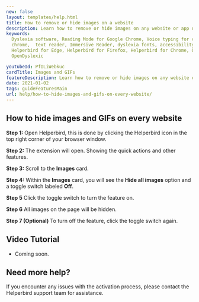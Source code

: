 ```yaml
---
new: false
layout: templates/help.html
title: How to remove or hide images on a website
description: Learn how to remove or hide images on any website or app using the Helperbird extension.
keywords:
  Dyslexia software, Reading Mode for Google Chrome, Voice typing for chrome, Text to speech for
  chrome,  text reader, Immersive Reader, dyslexia fonts, accessibility software, dyslexia software,
  Helperbird for Edge, Helperbird for Firefox, Helperbird for Chrome, Opendyslexic for Chrome,
  OpenDyslexic

youtubeId: PfILiWebkuc
cardTitle: Images and GIFs
featureDescription: Learn how to remove or hide images on any website or app using the Helperbird extension.
date: 2021-01-02
tags: guideFeaturesMain
url: help/how-to-hide-images-and-gifs-on-every-website/
---
```



## How to hide images and GIFs on every website

**Step 1:** Open Helperbird, this is done by clicking the Helperbird icon in the top right corner of your browser window.

**Step 2:** The extension will open. Showing the quick actions and other features.

**Step 3:** Scroll to the **Images** card.

**Step 4:** Within the **Images** card, you will see the **Hide all images** option and a toggle switch labeled **Off**.

**Step 5** Click the toggle switch to turn the feature on.

**Step 6** All images on the page will be hidden.

**Step 7 (Optional)** To turn off the feature, click the toggle switch again.



## Video Tutorial

- Coming soon.



## Need more help?

If you encounter any issues with the activation process, please contact the Helperbird support team for assistance.


